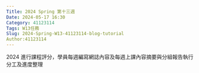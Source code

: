 ```yaml
---
Title: 2024 Spring 第十三週
Date: 2024-05-17 16:30
Category: 41123114
Tags: W13任務
Slug: 2024-Spring-W13-41123114-blog-tutorial
Author:41123114
---
```


2024 進行課程評分，學員每週編寫網誌內容及每週上課內容摘要與分組報告執行分工及進度整理

<!-- PELICAN_END_SUMMARY -->
